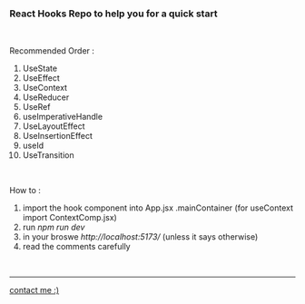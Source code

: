 <h3>React Hooks Repo to help you for a quick start</h3>
<br>
<p>Recommended Order :</p>
<ol>
<li>UseState</li>
<li>UseEffect</li>
<li>UseContext</li>
<li>UseReducer</li>
<li>UseRef</li>
<li>useImperativeHandle</li>
<li>UseLayoutEffect</li>
<li>UseInsertionEffect</li>
<li>useId</li>
<li>UseTransition</li>
</ol>
<br>

How to :
<br>

<ol>
<li>import the hook component into App.jsx .mainContainer (for useContext import ContextComp.jsx)</li>
<li>run <i>npm run dev</i></li>
<li>in your broswe <i>http://localhost:5173/</i> (unless it says otherwise)</li>
<li>read the comments carefully</li>
</ol>

<br>
<hr>
<a href="https://ahmed-elshennawy.vercel.app/">contact me :)</a>
